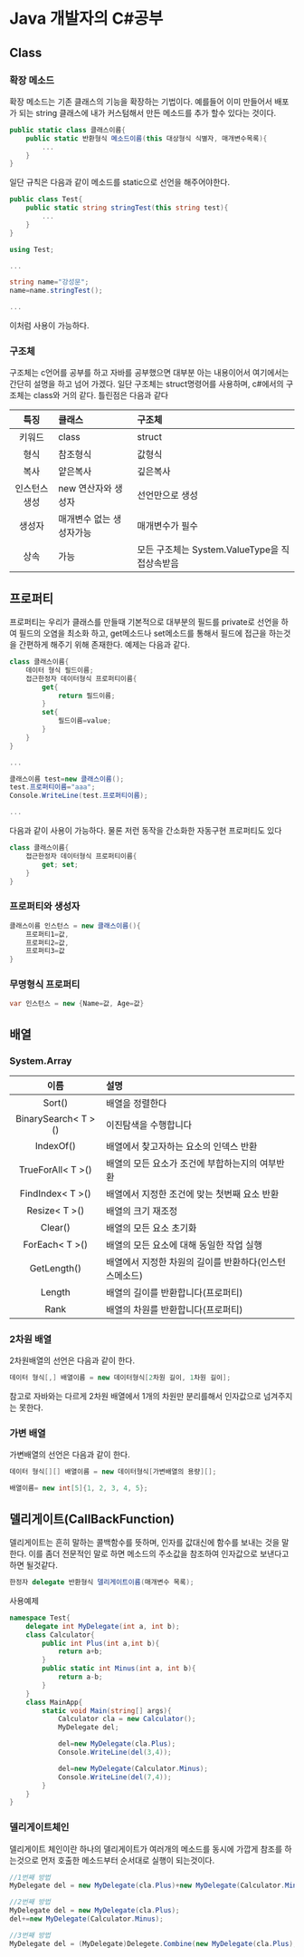 # Java 개발자의 C#공부

## Class

### 확장 메소드

확장 메소드는 기존 클래스의 기능을 확장하는 기법이다. 예를들어 이미 만들어서 배포가 되는 string 클래스에 내가 커스텀해서 만든 메소드를 추가 할수 있다는 것이다.

```c#
public static class 클래스이름{
    public static 반환형식 메소드이름(this 대상형식 식별자, 매개변수목록){
        ...
    }
}
```

일단 규칙은 다음과 같이 메소드를 static으로 선언을 해주어야한다.

```c#
public class Test{
    public static string stringTest(this string test){
        ...
    }
}

```

```c#
using Test;

...

string name="강성문";
name=name.stringTest();

...
```

이처럼 사용이 가능하다.

### 구조체

구조체는 c언어를 공부를 하고 자바를 공부했으면 대부분 아는 내용이어서 여기에서는 간단히 설명을 하고 넘어 가겠다. 일단 구조체는 struct명령어를 사용하며, c#에서의 구조체는 class와 거의 같다. 틀린점은 다음과 같다

|특징|클래스|구조체|
|:----:|:----|:----|
|키워드|class|struct|
|형식|참조형식|값형식|
|복사|얕은복사|깊은복사|
|인스턴스생성|new 연산자와 생성자|선언만으로 생성|
|생성자|매개변수 없는 생성자가능|매개변수가 필수|
|상속|가능|모든 구조체는 System.ValueType을 직접상속받음|

## 프로퍼티

프로퍼티는 우리가 클래스를 만들때 기본적으로 대부분의 필드를 private로 선언을 하여 필드의 오염을 최소화 하고, get메소드나 set메소드를 통해서 필드에 접근을 하는것을 간편하게 해주기 위해 존재한다. 예제는 다음과 같다.

```c#
class 클래스이름{
    데이터 형식 필드이름;
    접근한정자 데이터형식 프로퍼티이름{
        get{
            return 필드이름;
        }
        set{
            필드이름=value;
        }
    }
}
```

```c#
...

클래스이름 test=new 클래스이름();
test.프로퍼티이름="aaa";
Console.WriteLine(test.프로퍼티이름);

...
```

다음과 같이 사용이 가능하다. 물론 저런 동작을 간소화한 자동구현 프로퍼티도 있다

```c#
class 클래스이름{
    접근한정자 데이터형식 프로퍼티이름{
        get; set;
    }
}
```

### 프로퍼티와 생성자

```c#
클래스이름 인스턴스 = new 클래스이름(){
    프로퍼티1=값,
    프로퍼티2=값,
    프로퍼티3=값
}
```

### 무명형식 프로퍼티

```c#
var 인스턴스 = new {Name=값, Age=값}
```

## 배열

### System.Array

|이름|설명|
|:----:|:----|
|Sort()|배열을 정렬한다|
|BinarySearch< T >()|이진탐색을 수행합니다|
|IndexOf()|배열에서 찾고자하는 요소의 인덱스 반환|
|TrueForAll< T >()|배열의 모든 요소가 조건에 부합하는지의 여부반환|
|FindIndex< T >()|배열에서 지정한 조건에 맞는 첫번째 요소 반환|
|Resize< T >()|배열의 크기 재조정|
|Clear()|배열의 모든 요소 초기화|
|ForEach< T >()|배열의 모든 요소에 대해 동일한 작업 실행|
|GetLength()|배열에서 지정한 차원의 길이를 반환하다(인스턴스메소드)|
|Length|배열의 길이를 반환합니다(프로퍼티)|
|Rank|배열의 차원를 반환합니다(프로퍼티)|

### 2차원 배열

2차원배열의 선언은 다음과 같이 한다.

```c#
데이터 형식[,] 배열이름 = new 데이터형식[2차원 길이, 1차원 길이];

```

참고로 자바와는 다르게 2차원 배열에서 1개의 차원만 분리를해서 인자값으로 넘겨주지는 못한다.

### 가변 배열

가변배열의 선언은 다음과 같이 한다.

```c#
데이터 형식[][] 배열이름 = new 데이터형식[가변배열의 용량][];

배열이름= new int[5]{1, 2, 3, 4, 5};
```

## 델리게이트(CallBackFunction)

델리게이트는 흔히 말하는 콜백함수를 뜻하며, 인자를 값대신에 함수를 보내는 것을 말한다. 이를 좀더 전문적인 말로 하면 메소드의 주소값을 참조하여 인자값으로 보낸다고 하면 될것같다.

```c#
한정자 delegate 반환형식 델리게이트이름(매개변수 목록);
```

사용예제

```c#
namespace Test{
    delegate int MyDelegate(int a, int b);
    class Calculator{
        public int Plus(int a,int b){
            return a+b;
        }
        public static int Minus(int a, int b){
            return a-b;
        }
    }
    class MainApp{
        static void Main(string[] args){
            Calculator cla = new Calculator();
            MyDelegate del;

            del=new MyDelegate(cla.Plus);
            Console.WriteLine(del(3,4));

            del=new MyDelegate(Calculator.Minus);
            Console.WriteLine(del(7,4));
        }
    }
}
```

### 델리게이트체인

델리게이트 체인이란 하나의 델리게이트가 여러개의 메소드를 동시에 가깝게 참조를 하는것으로 먼저 호출한 메소드부터 순서대로 실행이 되는것이다.

```c#
//1번째 방법
MyDelegate del = new MyDelegate(cla.Plus)+new MyDelegate(Calculator.Minus);

//2번째 방법
MyDelegate del = new MyDelegate(cla.Plus);
del+=new MyDelegate(Calculator.Minus);

//3번째 방법
MyDelegate del = (MyDelegate)Delegete.Combine(new MyDelegate(cla.Plus), new MyDelegate(Calculator.Minus));
```